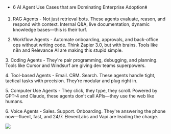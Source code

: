 * 6 AI Agent Use Cases that are Dominating Enterprise Adoption⬇️

1. RAG Agents - Not just retrieval bots. These agents evaluate, reason, and respond with context. Internal Q&A, live documentation, dynamic knowledge bases—this is their turf.

2. Workflow Agents - Automate onboarding, approvals, and back-office ops without writing code. Think Zapier 3.0, but with brains. Tools like n8n and Relevance AI are making this stupid simple.

3️. Coding Agents - They're pair programming, debugging, and planning. Tools like Cursor and Windsurf are giving dev teams superpowers.

4️. Tool-based Agents - Email. CRM. Search. These agents handle tight, tactical tasks with precision. They’re modular and plug right in.

5️. Computer Use Agents - They click, they type, they scroll. Powered by GPT-4 and Claude, these agents don’t call APIs—they use the web like humans.

6️. Voice Agents - Sales. Support. Onboarding. They're answering the phone now—fluent, fast, and 24/7. ElevenLabs and Vapi are leading the charge.

<img src="https://media.licdn.com/dms/image/v2/D4D10AQGI7cq-je_pjQ/image-shrink_1280/B4DZbI.sZ5HQAM-/0/1747128603322?e=1747753200&v=beta&t=cxjE_IqnEe-ungvDh6CenDBDIQBzFUocT_ebeeVQPNM"/>
